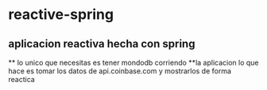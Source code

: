# reactive-spring

## aplicacion reactiva hecha con spring

** lo unico que necesitas es tener mondodb corriendo
**la aplicacion lo que hace es tomar los datos de api.coinbase.com y mostrarlos de forma reactica
